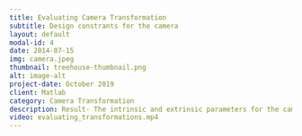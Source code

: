 ```yaml
---
title: Evaluating Camera Transformation
subtitle: Design constrants for the camera
layout: default
modal-id: 4
date: 2014-07-15
img: camera.jpeg
thumbnail: treehouse-thumbnail.png
alt: image-alt
project-date: October 2019 
client: Matlab
category: Camera Transformation
description: Result- The intrinsic and extrinsic parameters for the camera were calculated. The iteration technique was used where a checkerboard was mounted on robotic arm’s end-effector and moved through to obtain different posses. The difference between the position of detected checkerboard and checkerboard projected into the camera image is minimized to find the transformation. 
video: evaluating_transformations.mp4
---
```


